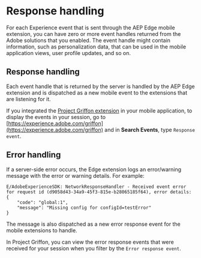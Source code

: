 # Response handling

For each Experience event that is sent through the AEP Edge mobile extension, you can have zero or more event handles returned from the Adobe solutions that you enabled. The event handle might contain information, such as personalization data, that can be used in the mobile application views, user profile updates, and so on.

## Response handling

Each event handle that is returned by the server is handled by the AEP Edge extension and is dispatched as a new mobile event to the extensions that are listening for it.

If you integrated the [Project Griffon extension](https://aep-sdks.gitbook.io/docs/beta/project-griffon) in your mobile application, to display the events in your session, go to [https://experience.adobe.com/griffon](https://experience.adobe.com/griffon) and in **Search Events**, type `Response event`.

## Error handling

If a server-side error occurs, the Edge extension logs an error/warning message with the error or warning details. For example:

```text
E/AdobeExperienceSDK: NetworkResponseHandler - Received event error for request id (d9058d43-34a9-45f3-815e-b28065185f64), error details:
{
    "code": "global:1",
    "message": "Missing config for configId=testError"
}
```

The message is also dispatched as a new error response event for the mobile extensions to handle.

In Project Griffon, you can view the error response events that were received for your session when you filter by the `Error response event`.

